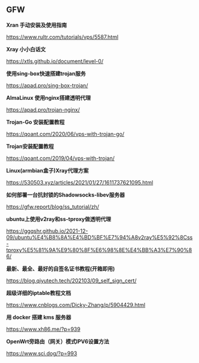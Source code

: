 ## GFW

**Xran 手动安装及使用指南** 

https://www.rultr.com/tutorials/vps/5587.html

**Xray 小小白话文**

https://xtls.github.io/document/level-0/

**使用sing-box快速搭建trojan服务**

https://apad.pro/sing-box-trojan/

**AlmaLinux 使用nginx搭建透明代理**

https://apad.pro/trojan-nginx/

**Trojan-Go 安装配置教程**

https://qoant.com/2020/06/vps-with-trojan-go/

**Trojan安装配置教程**

https://qoant.com/2019/04/vps-with-trojan/

**Linux(armbian盒子)Xray代理方案**

https://530503.xyz/articles/2021/01/27/1611737621095.html

**如何部署一台抗封锁的Shadowsocks-libev服务器**

https://gfw.report/blog/ss_tutorial/zh/

**ubuntu上使用v2ray和ss-tproxy做透明代理**

https://ggqshr.github.io/2021-12-09/ubuntu%E4%B8%8A%E4%BD%BF%E7%94%A8v2ray%E5%92%8Css-tproxy%E5%81%9A%E9%80%8F%E6%98%8E%E4%BB%A3%E7%90%86/

**最新、最全、最好的自签名证书教程(开箱即用)**

https://blog.qiyutech.tech/202103/09_self_sign_cert/

**超级详细的iptable教程文档**

https://www.cnblogs.com/Dicky-Zhang/p/5904429.html

**用 docker 搭建 kms 服务器**

https://www.xh86.me/?p=939

**OpenWrt旁路由（网关）模式IPV6设置方法**

https://www.sci.dog/?p=993


